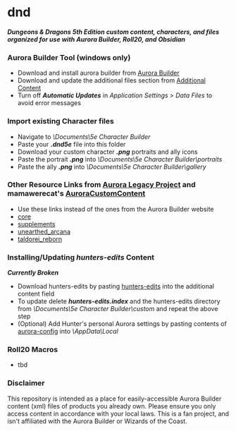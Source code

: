 # dnd
***Dungeons & Dragons 5th Edition custom content, characters, and files organized for use with Aurora Builder, Roll20, and Obsidian***


### Aurora Builder Tool (windows only)

* Download and install aurora builder from [Aurora Builder](https://aurorabuilder.com/)
* Download and update the additional files section from [Additional Content](https://www.aurorabuilder.com/content)
* Turn off ***Automatic Updates*** in *Application Settings > Data Files* to avoid error messages


### Import existing Character files

* Navigate to *\Documents\5e Character Builder*
* Paste your ***.dnd5e*** file into this folder
* Download your custom character ***.png*** portraits and ally icons
* Paste the portrait ***.png*** into *\Documents\5e Character Builder\portraits*
* Paste the ally ***.png*** into *\Documents\5e Character Builder\gallery*


### Other Resource Links from [Aurora Legacy Project](https://github.com/AuroraLegacy/elements) and mamawerecat's [AuroraCustomContent](https://github.com/mamawerecat/AuroraCustomContent/tree/main)

* Use these links instead of the ones from the Aurora Builder website
* [core](https://raw.githubusercontent.com/AuroraLegacy/elements/master/core.index)
* [supplements](https://raw.githubusercontent.com/AuroraLegacy/elements/master/supplements.index)
* [unearthed_arcana](https://raw.githubusercontent.com/AuroraLegacy/elements/master/unearthed-arcana.index)
* [taldorei_reborn](https://raw.githubusercontent.com/mamawerecat/AuroraCustomContent/main/taldorei-reborn.index)

### Installing/Updating *hunters-edits* Content
***Currently Broken***
* Download hunters-edits by pasting [hunters-edits](https://raw.githubusercontent.com/howe-hunter/dnd/main/hunters-edits.index) into the additional content field
* To update delete ***hunters-edits.index*** and the hunters-edits directory from *\Documents\5e Character Builder\custom* and repeat the above step
* (Optional) Add Hunter's personal Aurora settings by pasting contents of [aurora-config](https://github.com/howe-hunter/dnd/tree/main/aurora-config) into *\AppData\Local*

### Roll20 Macros

* tbd

### Disclaimer
This repository is intended as a place for easily-accessible Aurora Builder content (xml) files of products you already own. Please ensure you only access content in accordance with your local laws. This is a fan project, and isn't affiliated with the Aurora Builder or Wizards of the Coast.